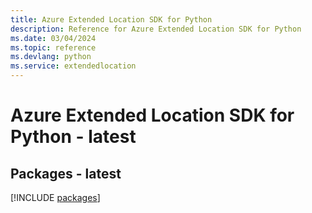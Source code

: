 ```yaml
---
title: Azure Extended Location SDK for Python
description: Reference for Azure Extended Location SDK for Python
ms.date: 03/04/2024
ms.topic: reference
ms.devlang: python
ms.service: extendedlocation
---
```

# Azure Extended Location SDK for Python - latest
## Packages - latest
[!INCLUDE [packages](extended-location-index.md)]